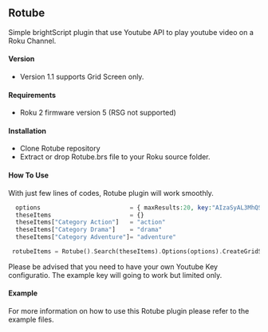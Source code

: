 ## Rotube
Simple brightScript plugin that use Youtube API to play youtube video on a Roku Channel.

#### Version
- Version 1.1 supports Grid Screen only.

#### Requirements
- Roku 2 firmware version 5 (RSG not supported)

#### Installation
- Clone Rotube repository
- Extract or drop Rotube.brs file to your Roku source folder.

#### How To Use
With just few lines of codes, Rotube plugin will work smoothly.
  ```php
    options                         = { maxResults:20, key:"AIzaSyAL3MhQSCFMRyq8u4mlwL8PvuPxxNhCEDo"} 
    theseItems                      = {}
    theseItems["Category Action"]   = "action"
    theseItems["Category Drama"]    = "drama"
    theseItems["Category Adventure"]= "adventure"
 ```
   ```php
    rotubeItems = Rotube().Search(theseItems).Options(options).CreateGridScreen(gridScreen)
 ```
 Please be advised that you need to have your own Youtube Key configuratio. The example key will going to work but limited only.
 
#### Example
For more information on how to use this Rotube plugin please refer to the example files.
